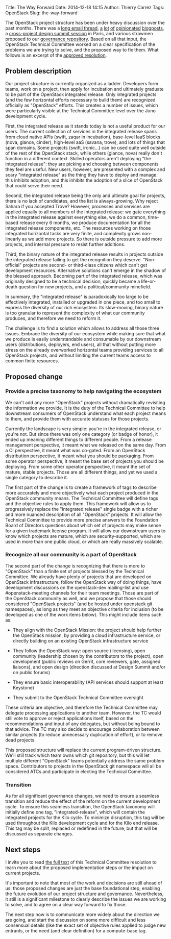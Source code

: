 Title: The Way Forward
Date: 2014-12-18 14:15
Author: Thierry Carrez
Tags: OpenStack
Slug: the-way-forward

The OpenStack project structure has been under heavy discussion over the
past months. There was a
[long email thread](http://lists.openstack.org/pipermail/openstack-dev/2014-August/041929.html),
[a](https://dague.net/2014/08/26/openstack-as-layers/)
[lot](http://inaugust.com/post/108)
[of](http://www.stillhq.com/openstack/kilo/000002.html)
[opinionated](http://ttx.re/problem-space-in-the-big-tent.html)
[blogposts](http://www.joinfu.com/2014/09/so-what-is-the-core-of-openstack/),
a [cross-project design summit session](https://etherpad.openstack.org/p/kilo-crossproject-growth-challenges)
in Paris, and various strawmen proposed to our
[governance repository](https://review.openstack.org/#/q/project:openstack/governance,n,z).
Based on all that input, the OpenStack Technical Committee worked on a clear
specification of the problems we are trying to solve, and the proposed way
to fix them. What follows is an excerpt of the
[approved resolution](https://review.openstack.org/#/c/138504/).


## Problem description

Our project structure is currently organized as a ladder. Developers form
teams, work on a project, then apply for incubation and ultimately graduate
to be part of the OpenStack integrated release. Only integrated projects
(and the few horizontal efforts necessary to build them) are recognized
officially as "OpenStack" efforts. This creates a number of issues, which
were particularly visible at the Technical Committee level over the Juno
development cycle.

First, the integrated release as it stands today is not a useful product for
our users. The current collection of services in the integrated release spans
from cloud native APIs (swift, zaqar in incubation), base-level IaaS blocks
(nova, glance, cinder), high-level aaS (savana, trove), and lots of things
that span domains. Some projects (swift, ironic...) can be used quite well
outside of the rest of the OpenStack stack, while others (glance, nova)
really don't function in a different context. Skilled operators aren't
deploying "the integrated release": they are picking and choosing between
components they feel are useful. New users, however, are presented with a
complex and scary "integrated release" as the thing they have to deploy and
manage: this inhibits adoption, and this inhibits the adoption of a slice of
OpenStack that could serve their need.

Second, the integrated release being the only and ultimate goal for projects,
there is no lack of candidates, and the list is always-growing. Why reject
Sahara if you accepted Trove? However, processes and services are applied
equally to all members of the integrated release: we gate everything in the
integrated release against everything else, we do a common, time-based
release every 6 months, we produce documentation for all the integrated
release components, etc. The resources working on those integrated horizontal
tasks are very finite, and complexity grows non-linearly as we add more
projects. So there is outside pressure to add more projects, and internal
pressure to resist further additions.

Third, the binary nature of the integrated release results in projects
outside the integrated release failing to get the recognition they deserve.
"Non-official" projects are second- or third-class citizens which can't get
development resources. Alternative solutions can't emerge in the shadow of
the blessed approach. Becoming part of the integrated release, which was
originally designed to be a technical decision, quickly became a
life-or-death question for new projects, and a political/community minefield.

In summary, the "integrated release" is paradoxically too large to be
effectively integrated, installed or upgraded in one piece, and too small to
express the diversity of our rich ecosystem. Its slow-moving, binary nature
is too granular to represent the complexity of what our community produces,
and therefore we need to reform it.

The challenge is to find a solution which allows to address all those three
issues. Embrace the diversity of our ecosystem while making sure that what
we produce is easily understandable and consumable by our downstream users
(distributions, deployers, end users), all that without putting more stress
on the already overworked horizontal teams providing services to all
OpenStack projects, and without limiting the current teams access to common
finite resources.


## Proposed change

### Provide a precise taxonomy to help navigating the ecosystem

We can't add any more "OpenStack" projects without dramatically revisiting
the information we provide. It is the duty of the Technical Committee to
help downstream consumers of OpenStack understand what each project means
to them, and provide them with accurate statuses for those projects.

Currently the landscape is very simple: you're in the integrated release, or
you're not. But since there was only one category (or badge of honor), it
ended up meaning different things to different people. From a release
management perspective, it meant what we released on the same day. From a
CI perspective, it meant what was co-gated. From an OpenStack distribution
perspective, it meant what you should be packaging. From some operator
perspective, it meant the base set of projects you should be deploying. From
some other operator perspective, it meant the set of mature, stable projects.
Those are all different things, and yet we used a single category to describe
it.

The first part of the change is to create a framework of tags to describe
more accurately and more objectively what each project produced in the
OpenStack community means. The Technical Committee will define tags and the
objective rules to apply them. This framework will allow us to progressively
replace the "integrated release" single badge with a richer and more nuanced
description of all "OpenStack" projects. It will allow the Technical
Committee to provide more precise answers to the Foundation Board of
Directors questions about which set of projects may make sense for a given
trademark license program. It will allow our downstream users to know which
projects are mature, which are security-supported, which are used in more
than one public cloud, or which are really massively scalable.

### Recognize all our community is a part of OpenStack

The second part of the change is recognizing that there is more to
"OpenStack" than a finite set of projects blessed by the Technical
Committee. We already have plenty of projects that are developed on
OpenStack infrastructure, follow the OpenStack way of doing things, have
development discussions on the openstack-dev mailing-list and
use #openstack-meeting channels for their team meetings. Those are part of
the OpenStack community as well, and we propose that those should considered
"OpenStack projects" (and be hosted under openstack git namespaces), as
long as they meet an objective criteria for inclusion (to be developed as one
of the work items below). This might include items such as:

* They align with the OpenStack Mission: the project should help further the
  OpenStack mission, by providing a cloud infrastructure service, or
  directly building on an existing OpenStack infrastructure service

* They follow the OpenStack way: open source (licensing), open community
  (leadership chosen by the contributors to the project), open development
  (public reviews on Gerrit, core reviewers, gate, assigned liaisons), and
  open design (direction discussed at Design Summit and/or on public forums)

* They ensure basic interoperability (API services should support at least
  Keystone)

* They submit to the OpenStack Technical Committee oversight

These criteria are objective, and therefore the Technical Committee may
delegate processing applications to another team. However, the TC would
still vote to approve or reject applications itself, based on the
recommendations and input of any delegates, but without being bound to
that advice. The TC may also decide to encourage collaboration between
similar projects (to reduce unnecessary duplication of effort), or to
remove dead projects.

This proposed structure will replace the current program-driven structure.
We'll still track which team owns which git repository, but this will let
multiple different "OpenStack" teams potentially address the same problem
space. Contributors to projects in the OpenStack git namespace will all be
considered ATCs and participate in electing the Technical Committee.

### Transition

As for all significant governance changes, we need to ensure a seamless
transition and reduce the effect of the reform on the current development
cycle. To ensure this seamless transition, the OpenStack taxonomy will
initially define one tag, "integrated-release", which will contain the
integrated projects for the Kilo cycle. To minimize disruption, this tag
will be used throughout the Kilo development cycle and for the Kilo end
release. This tag may be split, replaced or redefined in the future, but
that will be discussed as separate changes.

## Next steps

I invite you to read
[the full text](http://governance.openstack.org/resolutions/20141202-project-structure-reform-spec.html)
of this Technical Committee resolution to learn more about the proposed
implementation steps or the impact on current projects.

It's important to note that most of the work and decisions are still ahead of
us: those proposed changes are just the base foundational step, enabling the
future evolution of our project structure and governance. Nevertheless, it
still is a significant milestone to clearly describe the issues we are
working to solve, and to agree on a clear way forward to fix those.

The next step now is to communicate more widely about the direction we are
going, and start the discussion on some more difficult and less consensual
details (like the exact set of objective rules applied to judge new entrants,
or the need (and clear definition) for a compute-base tag.
